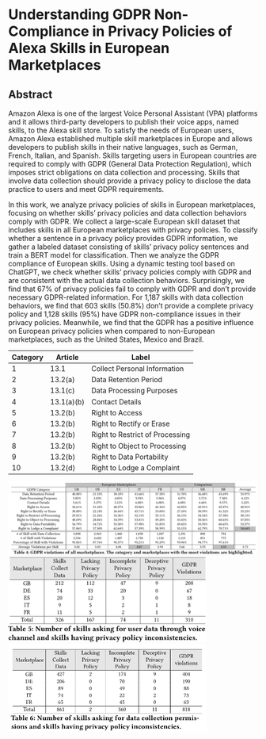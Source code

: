 # Understanding GDPR Non-Compliance in Privacy Policies of Alexa Skills in European Marketplaces

## Abstract

Amazon Alexa is one of the largest Voice Personal Assistant (VPA) platforms and it allows third-party developers to publish their voice apps, named skills, to the Alexa skill store. To satisfy the needs of European users, Amazon Alexa established multiple skill marketplaces in Europe and allows developers to publish skills in their native languages, such as German, French, Italian, and Spanish. Skills targeting users in European countries are required to comply with GDPR (General Data Protection Regulation), which imposes strict obligations on data collection and processing. Skills that involve data collection should provide a privacy policy to disclose the data practice to users and meet GDPR requirements. 

In this work, we analyze privacy policies of skills in European marketplaces, focusing on whether skills’ privacy policies and data collection behaviors comply with GDPR. We collect a large-scale European skill dataset that includes skills in all European marketplaces with privacy policies. To classify whether a sentence in a privacy policy provides GDPR information, we gather a labeled dataset consisting of skills’ privacy policy sentences and train a BERT model for classification. Then we analyze the GDPR compliance of European skills. Using a dynamic testing tool based on ChatGPT, we check whether skills’ privacy policies comply with GDPR and are consistent with the actual data collection behaviors. Surprisingly, we find that 67% of privacy policies fail to comply  with GDPR and don’t provide necessary GDPR-related information. For 1,187 skills with data collection behaviors, we find that 603 skills (50.8%) don’t provide a complete privacy policy and 1,128 skills (95%) have GDPR non-compliance issues in their privacy policies. Meanwhile, we find that the GDPR has a positive influence on European privacy policies when compared to non-European marketplaces, such as the United States, Mexico and Brazil.

Category | Article | Label
--- | --- | --- 
1 |13.1 | Collect Personal Information
2 |13.2(a) |Data Retention Period
3 |13.1(c) |Data Processing Purposes
4 |13.1(a)(b) |Contact Details
5 |13.2(b) |Right to Access
6 |13.2(b) |Right to Rectify or Erase
7 |13.2(b)  |Right to Restrict of Processing
8 |13.2(b)  |Right to Object to Processing
9 |13.2(b)  |Right to Data Portability
10 |13.2(d)  |Right to Lodge a Complaint

![overall](https://github.com/Alexa-skills-GDPR/Alexa-skills-GDPR/blob/main/image/gdpr.png)
<img src="https://github.com/Alexa-skills-GDPR/Alexa-skills-GDPR/blob/main/image/conversation.png" width="400">
<img src="https://github.com/Alexa-skills-GDPR/Alexa-skills-GDPR/blob/main/image/permission.png" width="400">
